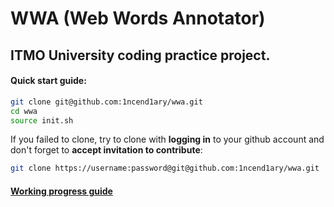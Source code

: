 # WWA (Web Words Annotator)

## ITMO University coding practice project.

#### Quick start guide:
```sh
git clone git@github.com:1ncend1ary/wwa.git
cd wwa
source init.sh
```

If you failed to clone, try to clone with **logging in** to your github account and don't forget to **accept invitation to contribute**:
```sh
git clone https://username:password@git@github.com:1ncend1ary/wwa.git
```

#### [Working progress guide](./WP.md)
